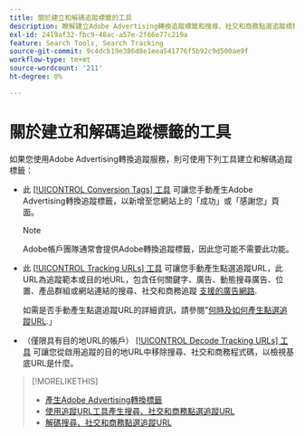 ```yaml
---
title: 關於建立和解碼追蹤標籤的工具
description: 瞭解建立Adobe Advertising轉換追蹤標籤和搜尋、社交和商務點選追蹤標籤的工具，以及如何解碼現有的點選追蹤標籤。
exl-id: 2419af32-fbc9-48ac-a57e-2f66e77c219a
feature: Search Tools, Search Tracking
source-git-commit: 9c4dcb19e386d8e1eea541776f5b92c9d500ae9f
workflow-type: tm+mt
source-wordcount: '211'
ht-degree: 0%

---
```


# 關於建立和解碼追蹤標籤的工具

如果您使用Adobe Advertising轉換追蹤服務，則可使用下列工具建立和解碼追蹤標籤：

* 此 [[!UICONTROL Conversion Tags] 工具](conversion-tag-generate.md) 可讓您手動產生Adobe Advertising轉換追蹤標籤，以新增至您網站上的「成功」或「感謝您」頁面。

  >[!NOTE]
  >
  >Adobe帳戶團隊通常會提供Adobe轉換追蹤標籤，因此您可能不需要此功能。

* 此 [[!UICONTROL Tracking URLs] 工具](click-tracking-url-generate.md) 可讓您手動產生點選追蹤URL，此URL為追蹤範本或目的地URL，包含任何關鍵字、廣告、動態搜尋廣告、位置、產品群組或網站連結的搜尋、社交和商務追蹤 [支援的廣告網路](/help/search-social-commerce/introduction/supported-inventory.md).

  如需是否手動產生點選追蹤URL的詳細資訊，請參閱&quot;[何時及如何產生點選追蹤URL](/help/search-social-commerce/tracking/click-tracking-ways-to-generate.md).」

* （僅限具有目的地URL的帳戶） [[!UICONTROL Decode Tracking URLs] 工具](click-tracking-url-decode.md) 可讓您從啟用追蹤的目的地URL中移除搜尋、社交和商務程式碼，以檢視基底URL是什麼。

>[!MORELIKETHIS]
>
>* [產生Adobe Advertising轉換標籤](conversion-tag-generate.md)
>* [使用追蹤URL工具產生搜尋、社交和商務點選追蹤URL](click-tracking-url-generate.md)
>* [解碼搜尋、社交和商務點選追蹤URL](click-tracking-url-decode.md)
